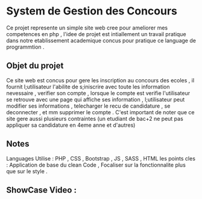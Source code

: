 # System de Gestion des Concours
Ce projet represente un simple site web cree pour ameliorer mes competences en php , l'idee de projet est intiallement un travail pratique dans notre etablissement academique concus pour pratique ce language de programmtion .
## Objet du projet
Ce site web est concus pour gere les inscription au concours des ecoles , il fournit l;utilisateur l'abilite de s;iniscrire avec toute les information nevessaire , verifier son compte , lorsque le compte est verifie l'utilisateur se retrouve avec une page qui affiche ses information , l;utilisateur peut modifier ses informations , telecharger le recu de candidature , se deconnecter , et mm supprimer le compte  . C'est important de noter que ce site gere aussi plusieurs contraintes (un etudiant de bac+2 ne peut pas appliquer sa candidature en 4eme anne et d'autres)
## Notes
Languages Utilise : PHP , CSS , Bootstrap , JS , SASS , HTML
les points cles : Application de base du clean Code , Focaliser sur la fonctionnalite plus que sur le style .
## ShowCase Video :

